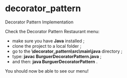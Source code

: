 # decorator_pattern
Decorator Pattern Implementation

Check the Decorator Pattern Restaurant menu:

 - make sure you have **Java** installed ;
 - clone the project to a local folder ;
 - go to the **\decorator_pattern\src\main\java** directory ;
 - type: **javac BurguerDecoratorPattern.java** ;
 - and then: **java BurguerDecoratorPattern** .

You should now be able to see our menu!
